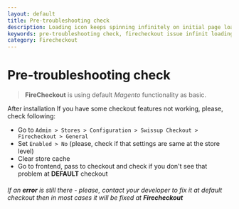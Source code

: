 ```yaml
---
layout: default
title: Pre-troubleshooting check
description: Loading icon keeps spinning infinitely on initial page load
keywords: pre-troubleshooting check, firecheckout issue infinit loading
category: Firecheckout
---
```



# Pre-troubleshooting check

> **FireCheckout** is using default _Magento_ functionality as basic.

After installation If you have some checkout features not working, please, check
following:

 * Go to `Admin > Stores > Configuration > Swissup Checkout > Firecheckout > General`
 * Set `Enabled > No` (please, check if that settings are same at the store level)
 * Clear store cache
 * Go to frontend, pass to checkout and check if you don't see that problem at **DEFAULT** checkout

###### If an **error** is still there - please, contact your developer to fix it at default checkout then in most cases it will be fixed at **Firecheckout**
